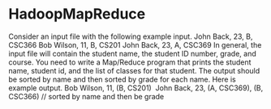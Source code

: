 # HadoopMapReduce
 Consider an input file with the following example input.
John Back, 23, B, CSC366
Bob Wilson, 11, B, CS201
John Back, 23, A, CSC369
In general, the input file will contain the student name, the student ID number, grade, and course. You need to write a Map/Reduce program that prints the student name, student id, and the list of classes for that student. The output should be sorted by name and then sorted by grade for each name. Here is example output. 
Bob Wilson, 11, (B, CS201) 
John Back, 23, (A, CSC369), (B, CSC366) // sorted by name and then be grade


